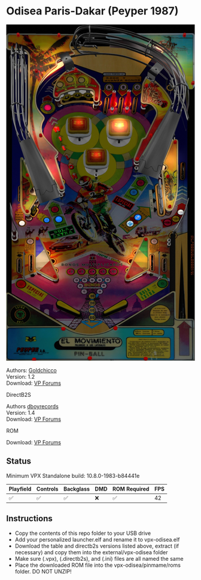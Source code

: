 # Odisea Paris-Dakar (Peyper 1987)

![Table Preview](../../images/vpx-odisea.png)

Authors: [Goldchicco](https://vpuniverse.com/profile/23579-goldchicco/)  
Version: 1.2  
Download: [VP Forums](https://www.vpforums.org/index.php?app=downloads&showfile=15360)

DirectB2S

Authors [dboyrecords](https://www.vpforums.org/index.php?showuser=59710)  
Version: 1.4  
Download: [VP Forums](https://www.vpforums.org/index.php?app=downloads&showfile=10931)

ROM

Download: [VP Forums](https://www.vpforums.org/index.php?app=downloads&showfile=448)

## Status 

Minimum VPX Standalone build: 10.8.0-1983-b84441e

| Playfield | Controls | Backglass | DMD | ROM Required | FPS | 
|-----------|----------|-----------|-----|--------------|-----|
| :white_check_mark: | :white_check_mark: | :white_check_mark: | :x: | :white_check_mark: | 42 |

## Instructions

- Copy the contents of this repo folder to your USB drive
- Add your personalized launcher.elf and rename it to vpx-odisea.elf
- Download the table and directb2s versions listed above, extract (if necessary) and copy them into the external/vpx-odisea folder
- Make sure (.vpx), (.directb2s), and (.ini) files are all named the same
- Place the downloaded ROM file into the vpx-odisea/pinmame/roms folder. DO NOT UNZIP!

